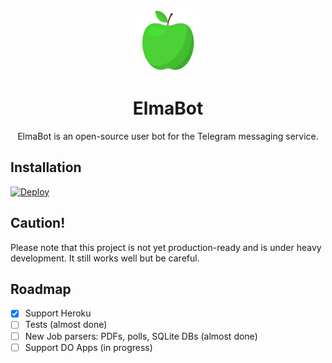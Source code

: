 <p align="center">
  <img width="100" height="100" src="https://github.com/elmsec/elmabot/raw/main/logo.png">
</p>

<h1 align="center">ElmaBot</h1>
<p align="center">
  ElmaBot is an open-source user bot for the Telegram messaging service.
</p>

## Installation
[![Deploy](https://www.herokucdn.com/deploy/button.svg)](https://heroku.com/deploy?template=https://github.com/elmsec/elmabot)


## Caution!
Please note that this project is not yet production-ready and is under heavy development. It still works well but be careful.

## Roadmap
- [x] Support Heroku
- [ ] Tests (almost done)
- [ ] New Job parsers: PDFs, polls, SQLite DBs (almost done)
- [ ] Support DO Apps (in progress)
